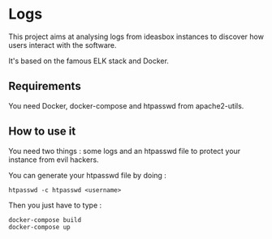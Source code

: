 # Logs

This project aims at analysing logs from ideasbox instances to discover how
users interact with the software.

It's based on the famous ELK stack and Docker.

## Requirements

You need Docker, docker-compose and htpasswd from apache2-utils.

## How to use it

You need two things : some logs and an htpasswd file to protect your instance
from evil hackers.

You can generate your htpasswd file by doing :

	htpasswd -c htpasswd <username>

Then you just have to type :

	docker-compose build
	docker-compose up
